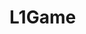 # L1Game
<!doctype html>

<body>
    <canvas id="gameCanvas" width="600" height="600"></canvas>
    <script>
        var canvas, canvasContext;

        window.onload = function() {
            canvas = document.getElementById('gameCanvas');
            canvasContext = canvas.getContext('2d');

            document.addEventListener('keydown', keyPressed);
            document.addEventListener('keyup', keyReleased);

            setInterval(mainloop, 1000 / 50);

        }

        var SIZE = 20;
        var playerXpos = 0;
        var playerYpos = 0;
        var playerXspeed = 5;
        var playerYspeed = 5;
        
        var enemyYspeed = 4
        var enemyxspeed = 4
        var enemyXpos = 0;
        var enemyYpos = 0;
        
        const LEFT_KEY = 37;
        const RIGHT_KEY = 39;
        const UP_KEY = 40;
        const DOWN_KEY = 38;
        var rightKeyPressed = false;
        var leftKeyPressed = false;
        var upKeyPressed = false;
        var downKeyPressed = false;

        function mainloop() {
            colorRect(0, 0, canvas.width, canvas.height, 'black');
            colorRect(playerXpos, playerYpos, SIZE, SIZE, 'blue');
            colorRect(enemyXpos, enemyYpos, SIZE, SIZE, 'red');
            playermove();enemymove();
        }

        function enemymove() {
            enemyXpos += enemyXspeed;
            
            
        }
        function playermove() { 
            if (rightKeyPressed) {
                playerXpos += playerXspeed;
            }
         
            if (leftKeyPressed) {
                playerXpos -= playerXspeed;
            }
         
            if (upKeyPressed) {
                playerYpos += playerYspeed;
            }
         
            if (downKeyPressed) {
                playerYpos -= playerYspeed;
            }
        }
        

        function keyPressed(evt) {
            if (evt.keyCode == RIGHT_KEY) {
                rightKeyPressed = true;
            }
            if (evt.keyCode == LEFT_KEY) {
                leftKeyPressed = true;
            }
            if (evt.keyCode == UP_KEY) {
                upKeyPressed = true;
            }
            if (evt.keyCode == DOWN_KEY) {
                downKeyPressed = true;
            }
        }

        function keyReleased(evt) {
            if (evt.keyCode == RIGHT_KEY) {
                rightKeyPressed = false;
            }
            if (evt.keyCode == LEFT_KEY) {
                leftKeyPressed = false;
            }
            if (evt.keyCode == UP_KEY) {
                upKeyPressed = false;
            }
            if (evt.keyCode == DOWN_KEY) {
                downKeyPressed = false;
            }
        }


        function colorRect(x, y, w, h, c) {
            canvasContext.fillStyle = c;
            canvasContext.fillRect(x, y, w, h);
        }

    </script>
</body>
